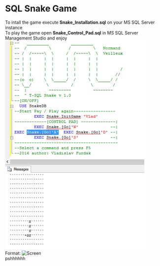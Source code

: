 # SQL Snake Game

To intall the game execute  **Snake_Installation.sql** on your MS SQL Server instance                                                    
To play the game open **Snake_Control_Pad.sql** in MS SQL Server Management Studio and enjoy                                                                                
  ![GitHub Logo](gameplay.png)
Format: ![Screen](url)                                                                                                                                       
pshhhhhh
